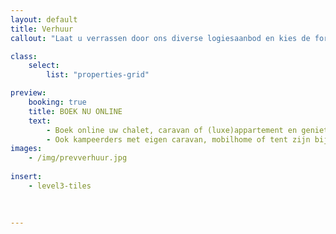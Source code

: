 ```yaml
---
layout: default
title: Verhuur
callout: "Laat u verrassen door ons diverse logiesaanbod en kies de formule die het best bij u past."

class:
    select: 
        list: "properties-grid"

preview:
    booking: true
    title: BOEK NU ONLINE
    text: 
        - Boek online uw chalet, caravan of (luxe)appartement en geniet volop van een zorgeloos en comfortabel verblijf. 
        - Ook kampeerders met eigen caravan, mobilhome of tent zijn bij ons van harte welkom en kunnen hun verblijf online boeken.    
images:
    - /img/prevverhuur.jpg
    
insert:
    - level3-tiles
    
    

---
```

